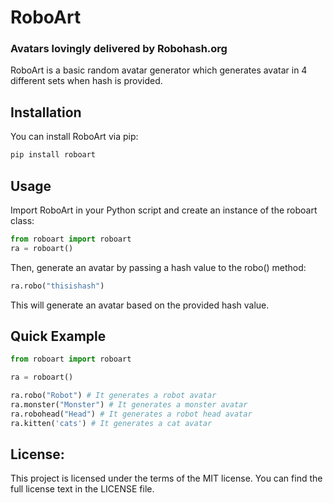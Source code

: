 # RoboArt

### Avatars lovingly delivered by Robohash.org

RoboArt is a basic random avatar generator which generates avatar in 4 different sets when hash is provided.

## Installation

You can install RoboArt via pip:

```bash
pip install roboart
```

## Usage

Import RoboArt in your Python script and create an instance of the roboart class:

```python
from roboart import roboart
ra = roboart()
```

Then, generate an avatar by passing a hash value to the robo() method:

```python
ra.robo("thisishash")
```

This will generate an avatar based on the provided hash value.

## Quick Example

```python
from roboart import roboart

ra = roboart()

ra.robo("Robot") # It generates a robot avatar
ra.monster("Monster") # It generates a monster avatar
ra.robohead("Head") # It generates a robot head avatar
ra.kitten('cats') # It generates a cat avatar
```

## License:

This project is licensed under the terms of the MIT license. You can find the full license text in the LICENSE file.
